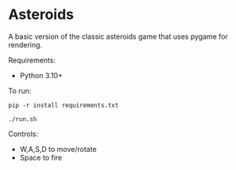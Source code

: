 # Asteroids

A basic version of the classic asteroids game that uses pygame for rendering.

Requirements:
* Python 3.10+

To run:

`pip -r install requirements.txt`

`./run.sh`

Controls:
* W,A,S,D to move/rotate
* Space to fire

